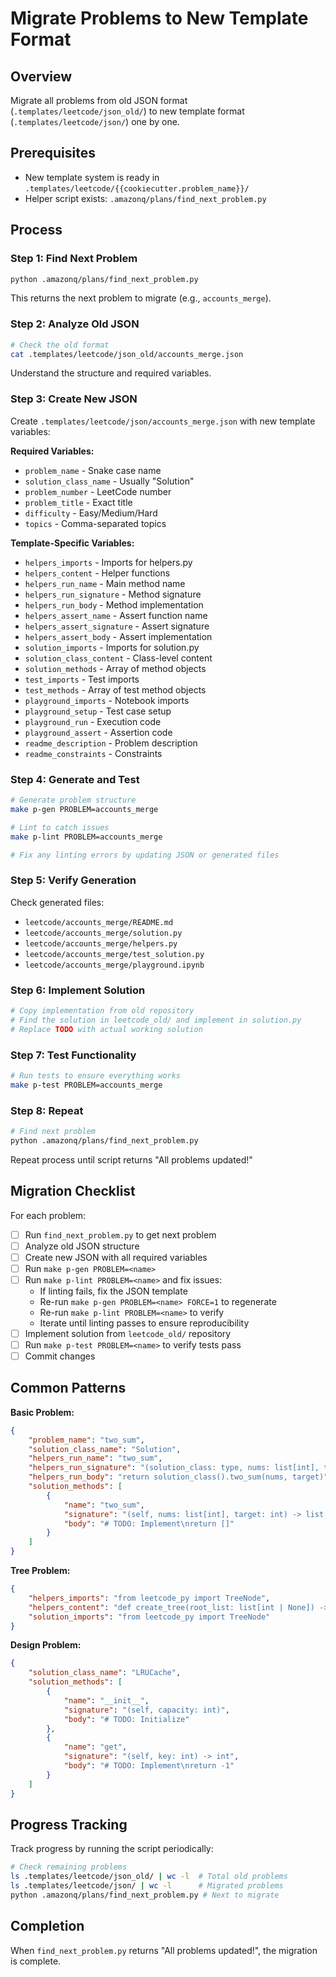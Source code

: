 # Migrate Problems to New Template Format

## Overview

Migrate all problems from old JSON format (`.templates/leetcode/json_old/`) to new template format (`.templates/leetcode/json/`) one by one.

## Prerequisites

- New template system is ready in `.templates/leetcode/{{cookiecutter.problem_name}}/`
- Helper script exists: `.amazonq/plans/find_next_problem.py`

## Process

### Step 1: Find Next Problem

```bash
python .amazonq/plans/find_next_problem.py
```

This returns the next problem to migrate (e.g., `accounts_merge`).

### Step 2: Analyze Old JSON

```bash
# Check the old format
cat .templates/leetcode/json_old/accounts_merge.json
```

Understand the structure and required variables.

### Step 3: Create New JSON

Create `.templates/leetcode/json/accounts_merge.json` with new template variables:

**Required Variables:**

- `problem_name` - Snake case name
- `solution_class_name` - Usually "Solution"
- `problem_number` - LeetCode number
- `problem_title` - Exact title
- `difficulty` - Easy/Medium/Hard
- `topics` - Comma-separated topics

**Template-Specific Variables:**

- `helpers_imports` - Imports for helpers.py
- `helpers_content` - Helper functions
- `helpers_run_name` - Main method name
- `helpers_run_signature` - Method signature
- `helpers_run_body` - Method implementation
- `helpers_assert_name` - Assert function name
- `helpers_assert_signature` - Assert signature
- `helpers_assert_body` - Assert implementation
- `solution_imports` - Imports for solution.py
- `solution_class_content` - Class-level content
- `solution_methods` - Array of method objects
- `test_imports` - Test imports
- `test_methods` - Array of test method objects
- `playground_imports` - Notebook imports
- `playground_setup` - Test case setup
- `playground_run` - Execution code
- `playground_assert` - Assertion code
- `readme_description` - Problem description
- `readme_constraints` - Constraints

### Step 4: Generate and Test

```bash
# Generate problem structure
make p-gen PROBLEM=accounts_merge

# Lint to catch issues
make p-lint PROBLEM=accounts_merge

# Fix any linting errors by updating JSON or generated files
```

### Step 5: Verify Generation

Check generated files:

- `leetcode/accounts_merge/README.md`
- `leetcode/accounts_merge/solution.py`
- `leetcode/accounts_merge/helpers.py`
- `leetcode/accounts_merge/test_solution.py`
- `leetcode/accounts_merge/playground.ipynb`

### Step 6: Implement Solution

```bash
# Copy implementation from old repository
# Find the solution in leetcode_old/ and implement in solution.py
# Replace TODO with actual working solution
```

### Step 7: Test Functionality

```bash
# Run tests to ensure everything works
make p-test PROBLEM=accounts_merge
```

### Step 8: Repeat

```bash
# Find next problem
python .amazonq/plans/find_next_problem.py
```

Repeat process until script returns "All problems updated!"

## Migration Checklist

For each problem:

- [ ] Run `find_next_problem.py` to get next problem
- [ ] Analyze old JSON structure
- [ ] Create new JSON with all required variables
- [ ] Run `make p-gen PROBLEM=<name>`
- [ ] Run `make p-lint PROBLEM=<name>` and fix issues:
    - If linting fails, fix the JSON template
    - Re-run `make p-gen PROBLEM=<name> FORCE=1` to regenerate
    - Re-run `make p-lint PROBLEM=<name>` to verify
    - Iterate until linting passes to ensure reproducibility
- [ ] Implement solution from `leetcode_old/` repository
- [ ] Run `make p-test PROBLEM=<name>` to verify tests pass
- [ ] Commit changes

## Common Patterns

**Basic Problem:**

```json
{
    "problem_name": "two_sum",
    "solution_class_name": "Solution",
    "helpers_run_name": "two_sum",
    "helpers_run_signature": "(solution_class: type, nums: list[int], target: int)",
    "helpers_run_body": "return solution_class().two_sum(nums, target)",
    "solution_methods": [
        {
            "name": "two_sum",
            "signature": "(self, nums: list[int], target: int) -> list[int]",
            "body": "# TODO: Implement\nreturn []"
        }
    ]
}
```

**Tree Problem:**

```json
{
    "helpers_imports": "from leetcode_py import TreeNode",
    "helpers_content": "def create_tree(root_list: list[int | None]) -> TreeNode[int] | None:\n    return TreeNode[int].from_list(root_list)",
    "solution_imports": "from leetcode_py import TreeNode"
}
```

**Design Problem:**

```json
{
    "solution_class_name": "LRUCache",
    "solution_methods": [
        {
            "name": "__init__",
            "signature": "(self, capacity: int)",
            "body": "# TODO: Initialize"
        },
        {
            "name": "get",
            "signature": "(self, key: int) -> int",
            "body": "# TODO: Implement\nreturn -1"
        }
    ]
}
```

## Progress Tracking

Track progress by running the script periodically:

```bash
# Check remaining problems
ls .templates/leetcode/json_old/ | wc -l  # Total old problems
ls .templates/leetcode/json/ | wc -l      # Migrated problems
python .amazonq/plans/find_next_problem.py # Next to migrate
```

## Completion

When `find_next_problem.py` returns "All problems updated!", the migration is complete.
